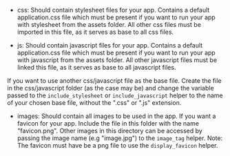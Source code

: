 * css: Should contain stylesheet files for your app. Contains a default application.css file which must be present if you want to run your app with stylesheet from the assets folder. All other css files must be imported in this file, as it serves as base to all css files.

* js: Should contain javascript files for your app. Contains a default application.css file which must be present if you want to run your app with javascript from the assets folder. All other javascript files must be linked this file, as it serves as base to all javascript files.

If you want to use another css/javascript file as the base file. Create the file in the css/javascript folder (as the case may be) and change the variable passed to the `include_stylesheet` or `include_javascript` helper to the name of your chosen base file, without the ".css" or ".js" extension.

* images: Should contain all images to be used in the app. If you want a favicon for your app. Include the file in this folder with the name "favicon.png". Other images in this directory can be accessed by passing the image name (e.g "image.jpg") to the `image_tag` helper.
Note: The favicon must have be a png file to use the `display_favicon` helper.
